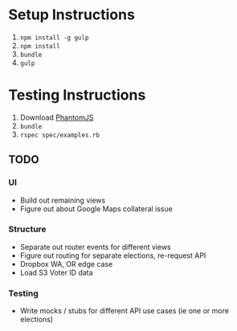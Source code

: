 # Setup Instructions

1. `npm install -g gulp`
2. `npm install`
3. `bundle`
4. `gulp`

# Testing Instructions

1. Download [PhantomJS](http://phantomjs.org/download.html)
2. `bundle`
3. `rspec spec/examples.rb`


## TODO

### UI
* Build out remaining views
* Figure out about Google Maps collateral issue

### Structure
* Separate out router events for different views
* Figure out routing for separate elections, re-request API
* Dropbox WA, OR edge case
* Load S3 Voter ID data

### Testing
* Write mocks / stubs for different API use cases (ie one or more elections)
